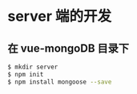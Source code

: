 # server 端的开发
## 在 vue-mongoDB 目录下

``` bash
$ mkdir server
$ npm init
$ npm install mongoose --save


```

